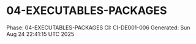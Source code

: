 # 04-EXECUTABLES-PACKAGES
Phase: 04-EXECUTABLES-PACKAGES
CI: CI-DE001-006
Generated: Sun Aug 24 22:41:15 UTC 2025
